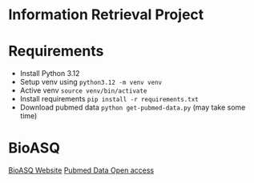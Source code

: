 # Information Retrieval Project

# Requirements
- Install Python 3.12
- Setup venv using `python3.12 -m venv venv`
- Active venv `source venv/bin/activate`
- Install requirements `pip install -r requirements.txt`
- Download pubmed data `python get-pubmed-data.py` (may take some time)

# BioASQ
[BioASQ Website](https://www.bioasq.org/participate/challenges_year_12)
[Pubmed Data Open access](https://www.ncbi.nlm.nih.gov/pmc/tools/ftp/#bulk)

